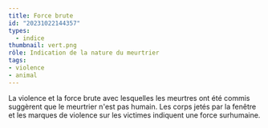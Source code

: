 ```yaml
---
title: Force brute
id: "20231022144357"
types:
  - indice
thumbnail: vert.png
rôle: Indication de la nature du meurtrier
tags:
- violence
- animal
---
```


La violence et la force brute avec lesquelles les meurtres ont été commis suggèrent que le meurtrier n'est pas humain. Les corps jetés par la fenêtre et les marques de violence sur les victimes indiquent une force surhumaine.
